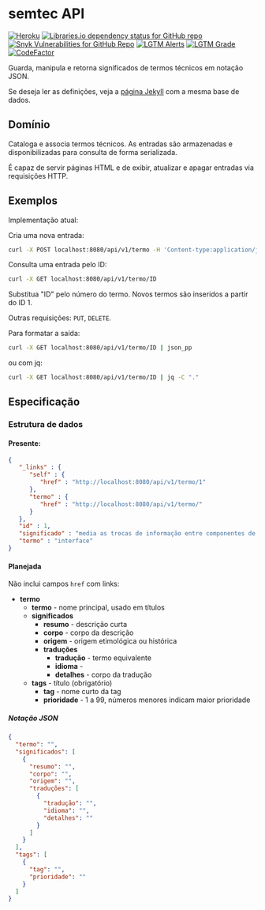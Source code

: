 # semtec API

[![Heroku](http://heroku-badge.herokuapp.com/?app=semtec&root=api/v1/termo)](https://semtec.herokuapp.com/)
[![Libraries.io dependency status for GitHub repo](https://img.shields.io/librariesio/github/jultty/semtec-api)](https://libraries.io/github/jultty/semtec-api)
[![Snyk Vulnerabilities for GitHub Repo](https://img.shields.io/snyk/vulnerabilities/github/jultty/semtec-api)](https://snyk.statuspage.io/)
[![LGTM Alerts](https://img.shields.io/lgtm/alerts/github/jultty/semtec-api?label=alerts&logo=lgtm)](https://lgtm.com/projects/g/jultty/semtec-api/?mode=list)
[![LGTM Grade](https://img.shields.io/lgtm/grade/java/github/jultty/semtec-api?label=java&logo=lgtm)](https://lgtm.com/projects/g/jultty/semtec-api/context:java)
[![CodeFactor](https://www.codefactor.io/repository/github/jultty/semtec-api/badge)](https://www.codefactor.io/repository/github/jultty/semtec-api)

Guarda, manipula e retorna significados de termos técnicos em notação JSON.

Se deseja ler as definições, veja a [página Jekyll](https://jultty.github.io)
com a mesma base de dados.

## Domínio

Cataloga e associa termos técnicos. As entradas são armazenadas
e disponibilizadas para consulta de forma serializada.

É capaz de servir páginas HTML e de exibir, atualizar
e apagar entradas via requisições HTTP.

## Exemplos

Implementação atual:

Cria uma nova entrada:
```bash
curl -X POST localhost:8080/api/v1/termo -H 'Content-type:application/json' -d '{"termo": "interface", "significado": "media as trocas de informação entre componentes de um sistema"}'
```

Consulta uma entrada pelo ID:
```bash
curl -X GET localhost:8080/api/v1/termo/ID
```

Substitua "ID" pelo número do termo. 
Novos termos são inseridos a partir do ID 1.

Outras requisições: `PUT`, `DELETE`.

Para formatar a saída:
```bash
curl -X GET localhost:8080/api/v1/termo/ID | json_pp
```

ou com jq:

```bash
curl -X GET localhost:8080/api/v1/termo/ID | jq -C "."
```

## Especificação
### Estrutura de dados

#### Presente:
```json
{
   "_links" : {
      "self" : {
         "href" : "http://localhost:8080/api/v1/termo/1"
      },
      "termo" : {
         "href" : "http://localhost:8080/api/v1/termo/"
      }
   },
   "id" : 1,
   "significado" : "media as trocas de informação entre componentes de um sistema",
   "termo" : "interface"
}
```
#### Planejada
Não inclui campos `href` com links:
* **termo**
    * **termo** - nome principal, usado em títulos
    * **significados**
    	* **resumo** - descrição curta
    	* **corpo** - corpo da descrição
    	* **origem** - origem etimológica ou histórica
    	* **traduções**
    		* **tradução** - termo equivalente
    		* **idioma** - 
    		* **detalhes** - corpo da tradução
    * **tags** - título (obrigatório)
    	* **tag** - nome curto da tag
    	* **prioridade** - 1 a 99, números menores indicam maior prioridade

##### Notação JSON 
```json
{
  "termo": "",
  "significados": [
    {
      "resumo": "",
      "corpo": "",
      "origem": "",
      "traduções": [
        {
          "tradução": "",
          "idioma": "",
          "detalhes": ""
        }
      ]
    }
  ],
  "tags": [
    {
      "tag": "",
      "prioridade": ""
    }
  ]
}
```
